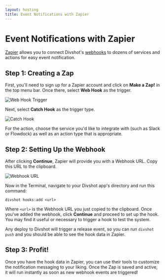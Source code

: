 ```yaml
---
layout: hosting
title: Event Notifications with Zapier
---
```


# Event Notifications with Zapier

<p class="lead"><a href="https://zapier.com" target="_blank">Zapier</a> allows you to connect Divshot's
<a href="/guides/webhooks">webhooks</a> to dozens of services and actions for easy event notification.</p>

## Step 1: Creating a Zap

First, you'll need to sign up for a Zapier account and click on **Make a Zap!**
in the top menu bar. Once there, select **Web Hook** as the trigger.

<img class="img-responsive" src="{% asset_path integrations/zapier1.png %}" alt="Web Hook Trigger">

Next, select **Catch Hook** as the trigger type.

<img class="img-responsive" src="{% asset_path integrations/zapier2.png %}" alt="Catch Hook">

For the action, choose the service you'd like to integrate with (such as
Slack or Flowdock) as well as an action type that is appropriate.

## Step 2: Setting Up the Webhook

After clicking **Continue**, Zapier will provide you with a Webhook URL. Copy
this URL to the clipboard.

<img class="img-responsive" src="{% asset_path integrations/zapier3.png %}" alt="Webhook URL">

Now in the Terminal, navigate to your Divshot app's directory and run this command:

    divshot hooks:add <url>

Where `<url>` is the Webhook URL you just copied to the clipboard. Once you've
added the webhook, click **Continue** and proceed to set up the hook. You may
find it useful or necessary to trigger a hook to test the system.

Any deploy to Divshot will trigger a release event, so you can run `divshot push`
and you should be able to see the hook data in Zapier.

## Step 3: Profit!

Once you have the hook data in Zapier, you can use their tools to customize the
notification messaging to your liking. Once the Zap is saved and active, it will
run instantly as soon as new webhook events are triggered!